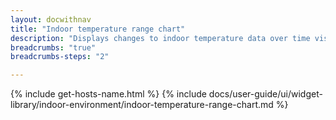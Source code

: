 ```yaml
---
layout: docwithnav
title: "Indoor temperature range chart"
description: "Displays changes to indoor temperature data over time visualized with color ranges."
breadcrumbs: "true"
breadcrumbs-steps: "2"

---
```

{% include get-hosts-name.html %}
{% include docs/user-guide/ui/widget-library/indoor-environment/indoor-temperature-range-chart.md %}
